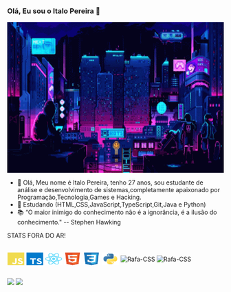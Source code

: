 ### Olá, Eu sou o Italo Pereira 👾
  <img align="center" height="350" width="900" 
    src=https://github.com/italodipereira/italodipereira/blob/c285766ca96e7d0cfe40804ddb790b7e2b639ef8/pixel-night.gif>
- 💬 Olá, Meu nome é Italo Pereira, tenho 27 anos, sou estudante de análise e desenvolvimento de sistemas,completamente apaixonado por Programação,Tecnologia,Games e Hacking.
- 🌱 Estudando (HTML,CSS,JavaScript,TypeScript,Git,Java e Python) 
- 📚 “O maior inimigo do conhecimento não é a ignorância, é a ilusão do conhecimento." -- Stephen Hawking

STATS FORA DO AR!

<div style="display: inline_block"><br>
  <img align="center" alt="Rafa-Js" height="30" width="40" src="https://raw.githubusercontent.com/devicons/devicon/master/icons/javascript/javascript-plain.svg">
  <img align="center" alt="Rafa-Ts" height="30" width="40" src="https://raw.githubusercontent.com/devicons/devicon/master/icons/typescript/typescript-plain.svg">
  <img align="center" alt="Rafa-React" height="30" width="40" src="https://raw.githubusercontent.com/devicons/devicon/master/icons/react/react-original.svg">
  <img align="center" alt="Rafa-HTML" height="30" width="40" src="https://raw.githubusercontent.com/devicons/devicon/master/icons/html5/html5-original.svg">
  <img align="center" alt="Rafa-CSS" height="30" width="40" src="https://raw.githubusercontent.com/devicons/devicon/master/icons/css3/css3-original.svg">
  <img align="center" alt="Rafa-Python" height="30" width="40" src="https://raw.githubusercontent.com/devicons/devicon/master/icons/python/python-original.svg">
  <img align="center" alt="Rafa-CSS" height="30" width="40"
  src="https://cdn.jsdelivr.net/gh/devicons/devicon/icons/git/git-original.svg" />
  <img align="center" alt="Rafa-CSS" height="30" width="40"
  src="https://cdn.jsdelivr.net/gh/devicons/devicon/icons/java/java-original.svg">
  </div>

  ##

  <div>
 <a href = "mailto:italodipereira@gmail.com"><img src="https://img.shields.io/badge/-Gmail-%23333?style=for-the-badge&logo=gmail&logoColor=red" target="_blank"></a>
  <a href="www.linkedin.com/in/italopereiraa" target="_blank"><img src="https://img.shields.io/badge/-LinkedIn-%230077B5?style=for-the-badge&logo=linkedin&logoColor=white" target="_blank"></a> 
  </div>






  
  

